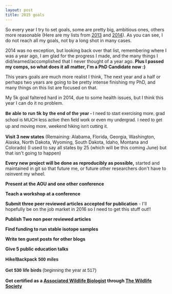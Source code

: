 ```yaml
---
layout: post
title: 2015 goals
---
```


So every year I try to set goals, some are pretty big, ambitious ones, others more reasonable (Here are my lists from <a href="http://aurielmvfournier.com/2013/01/goals-for-2013/">2013</a> and <a href="http://aurielmvfournier.com/2014/01/goals-for-2014/">2014</a>). As you can see, I do not reach all my goals, not by a long shot in many cases.

2014 was no exception, but looking back over that list, remembering where I was a year ago, I am glad for the progress I made, and the many things I did/learned/accomplished that I never thought of a year ago. <strong>Plus I passed my comps, so what does it all matter, I'm a PhD Candidate now :)</strong>

This years goals are much more realist I think, The next year and a half or perhaps two years are going to be pretty intense finishing my PhD, and many things on this list are focused on that.

My 5k goal faltered hard in 2014, due to some health issues, but I think this year I can do it no problem.

<span style="font-family: Arial, Helvetica, sans-serif;"><b style="line-height: 20px;">Be able to run 5k by the end of the year - </b><span style="line-height: 20px;">I need to start exercising more, grad school is MUCH less active then field work or even my undergrad. I need to get up and moving more, weekend hiking isn't cutting it. </span></span>

<strong>Visit 3 new states</strong> (Remaining: Alabama, Florida, Georgia, Washington, Alaska, North Dakota, Wyoming, South Dakota, Idaho, Montana and Colorado) (I used to say all states by 25 (which will be this coming June) but that isn't going to happen)

<strong>Every new project will be done as reproducibly as possible,</strong> started and maintained in git so that future me, or future other researchers don't have to reinvent my wheel.

<strong>Present at the AOU and one other conference</strong>

<strong>Teach a workshop at a conference</strong>

<strong>Submit three peer reviewed articles accepted for publication</strong> - I'll hopefully be on the job market in 2016 so I need to get this stuff out!!

<strong>Publish Two non peer reviewed articles</strong>

<strong>Find funding to run stable isotope samples</strong>

<strong>Write ten guest posts for other blogs</strong>

<strong> Give 5 public education talks</strong>

<strong> <span style="font-family: Arial, Helvetica, sans-serif; line-height: 20px;">Hike/Backpack 500 miles</span></strong>

<strong><span style="font-family: Arial, Helvetica, sans-serif; line-height: 20px;">Get 530 life birds </span></strong><span style="font-family: Arial, Helvetica, sans-serif; line-height: 20px;">(beginning the year at 517)</span>

<strong>Get certified as a <a href="http://joomla.wildlife.org/index.php?id=29&amp;option=com_content&amp;task=view">Associated Wildlife Biologist</a> through <a href="http://wildlife.org/">The Wildlife Society</a></strong>
